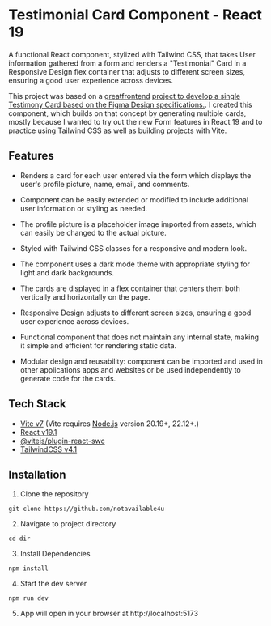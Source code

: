 # Testimonial Card Component - React 19

A functional React component, stylized with Tailwind CSS, that takes User information gathered from a form and renders a "Testimonial" Card in a Responsive Design flex container that adjusts to different screen sizes, ensuring a good user experience across devices.

This project was based on a [greatfrontend](https://www.greatfrontend.com/projects) [project to develop a single Testimony Card based on the Figma Design specifications.](https://www.greatfrontend.com/projects/challenges/testimonial-card). I created this component, which builds on that concept by generating multiple cards, mostly because I wanted to try out the new Form features in React 19 and to practice using Tailwind CSS as well as building projects with Vite.

## Features

- Renders a card for each user entered via the form which displays the user's profile picture, name, email, and comments.

- Component can be easily extended or modified to include additional user information or styling as needed.

- The profile picture is a placeholder image imported from assets, which can easily be changed to the actual picture.

- Styled with Tailwind CSS classes for a responsive and modern look.

- The component uses a dark mode theme with appropriate styling for light and dark backgrounds.

- The cards are displayed in a flex container that centers them both vertically and horizontally on the page.

- Responsive Design adjusts to different screen sizes, ensuring a good user experience across devices.

- Functional component that does not maintain any internal state, making it simple and efficient for rendering static data.

- Modular design and reusability: component can be imported and used in other applications apps and websites or be used independently to generate code for the cards.

## Tech Stack

- [Vite v7](https://vite.dev) (Vite requires [Node.js](https://nodejs.org/en/) version 20.19+, 22.12+.)
- [React v19.1](https://react.dev)
- [@vitejs/plugin-react-swc](https://github.com/vitejs/vite-plugin-react/tree/main/packages/plugin-react)
- [TailwindCSS v4.1](https://tailwindcss.com/)

## Installation

1. Clone the repository

```
git clone https://github.com/notavailable4u
```

2. Navigate to project directory

```
cd dir
```

3. Install Dependencies

```
npm install
```

4. Start the dev server

```
npm run dev
```

5. App will open in your browser at http://localhost:5173
